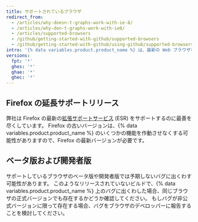```yaml
---
title: サポートされているブラウザ
redirect_from:
  - /articles/why-doesn-t-graphs-work-with-ie-8/
  - /articles/why-don-t-graphs-work-with-ie8/
  - /articles/supported-browsers
  - /github/getting-started-with-github/supported-browsers
  - /github/getting-started-with-github/using-github/supported-browsers
intro: '{% data variables.product.product_name %} は、最新の Web ブラウザをサポートするよう設計されています。 [Chrome](https://www.google.com/chrome/)、[Firefox](http://www.mozilla.org/firefox/)、[Safari](http://www.apple.com/safari/)、[Microsoft Edge](https://www.microsoft.com/en-us/windows/microsoft-edge)の現在のバージョンがサポートされています。'
versions:
  fpt: '*'
  ghes: '*'
  ghae: '*'
  ghec: '*'
---
```


## Firefox の延長サポートリリース

弊社は Firefox の最新の[拡張サポートサービス](https://www.mozilla.org/en-US/firefox/organizations/) (ESR) をサポートするのに最善を尽くしています。 Firefox の古いバージョンは、{% data variables.product.product_name %} のいくつかの機能を作動させなくする可能性がありますので、Firefox の最新バージョンが必要です。

## ベータ版および開発者版

サポートしているブラウザのベータ版や開発者版では予期しないバグに出くわす可能性があります。 このようなリリースされていないビルドで、{% data variables.product.product_name %} 上のバグに出くわした場合、同じブラウザの正式バージョンでも存在するかどうか確認してください。 もしバグが非公式バージョンに限って存在する場合、バグをブラウザのデベロッパーに報告することを検討してください。
